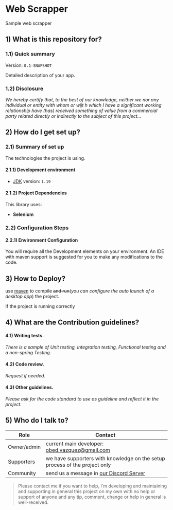 # Web Scrapper
Sample web scrapper

## 1) What is this repository for?

### 1.1) Quick summary
Version: `0.1-SNAPSHOT`

Detailed description of your app.

### 1.2) Disclosure
_We hereby certify that, to the best of our knowledge, neither we nor any individual or entity with whom or wijt h which I have a significant working
relationship have (has) received something of value from a commercial party related directly or
indirectly to the subject of this project..._

## 2) How do I get set up? ###

### 2.1) Summary of set up
The technologies the project is using.

#### 2.1.1) Development environment
- [JDK](https://openjdk.org/) version: 	`1.19`

#### 2.1.2) Project Dependencies
This library uses:
- **Selenium**


### 2.2) Configuration Steps
#### 2.2.1) Environment Configuration
  You will require all the Development elements on your environment. 
  An IDE with maven support is suggested for you to make any modifications to the code.

## 3) How to Deploy?
use [maven](https://spring.io/guides/gs/maven/) to compile ~~and run~~(_you can configure the auto launch of a desktop app_) the project.

If the project is running correctly
## 4) What are the Contribution guidelines?

#### 4.1) Writing tests.

_There is a sample of Unit testing, Integration testing, Functional testing and a non-spring Testing._

#### 4.2) Code review.

_Request if needed._

#### 4.3) Other guidelines.

_Please ask for the code standard to use as guideline and reflect it in the project._

## 5) Who do I talk to?

<table>
<thead><tr><th><b>Role</b></th> <th><b>Contact</b></th></tr></thead>
<tr><td>Owner/admin</td><td>current main developer: <a href='mailto:obed.vazquez@gmail.com'>obed.vazquez@gmail.com</a></td></tr>
<tr><td>Supporters</td><td>we have supporters with knowledge on the setup process of the project only</td></tr>
<tr><td>Community</td><td> send us a message in <a href='http://discord.whiteweb.tech'> our Discord Server</a></td></tr>
</table>

>Please contact me if you want to help, I'm developing and maintaining and supporting in general this project 
on my own with no help or support of anyone and any tip, comment, change or help in general is well-received.

